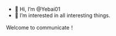 - 👋 Hi, I’m @Yebai01
- 👀 I’m interested in all interesting things.

Welcome to communicate！

<!---
Yebai01/Yebai01 is a ✨ special ✨ repository because its `README.md` (this file) appears on your GitHub profile.
You can click the Preview link to take a look at your changes.
--->

